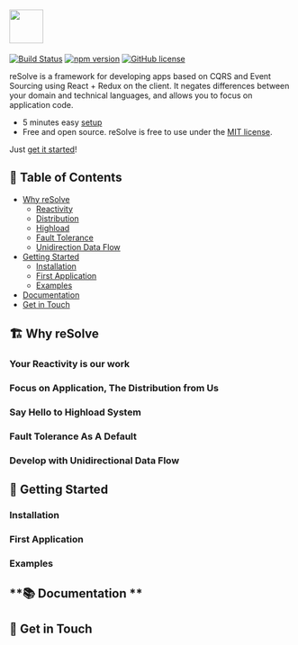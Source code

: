 
# [<img src="https://user-images.githubusercontent.com/15689049/29659048-ad0d158a-88c5-11e7-9354-dbe4bb105ad7.png" height="60">](https://github.com/reimagined/resolve/)

[![Build Status](https://travis-ci.org/reimagined/resolve.svg?branch=master)](https://travis-ci.org/reimagined/resolve) [![npm version](https://badge.fury.io/js/create-resolve-app.svg)](https://badge.fury.io/js/create-resolve-app) [![GitHub license](https://img.shields.io/badge/license-MIT-blue.svg)](https://raw.githubusercontent.com/reimagined/resolve/master/LICENSE)

reSolve is a framework for developing apps based on CQRS and Event Sourcing using React + Redux on the client. It negates differences between your domain and technical languages, and allows you to focus on application code.

* 5 minutes easy [setup](#-installation)
* Free and open source. reSolve is free to use under the [MIT license](https://github.com/reimagined/resolve/blob/master/LICENSE.md).

Just [get it started](#-getting-started)!

## **📑 Table of Contents**
* [Why reSolve](#why-resolve)
    * [Reactivity](#reactivity)
    * [Distribution](#distribution)
    * [Highload](#highload)
    * [Fault Tolerance](#fault-tolerance)
    * [Unidirection Data Flow](#unidirection-data-flow)
* [Getting Started](#-getting-started)
    * [Installation](#-installation)
    * [First Application](#-first-application)
    * [Examples](#-examples)
* [Documentation](#-documentation)
* [Get in Touch](#get-in-touch)

## <a name="why-resolve">**🏗️ Why reSolve**</a>

### <a name="reactivity">Your **Reactivity** is our work</a>

### <a name="distribution">Focus on Application, The **Distribution** from Us</a>

### <a name="highload">Say Hello to **Highload** System</a>

### <a name="fault-tolerance">**Fault Tolerance** As A Default</a>

### <a name="unidirection-data-flow">Develop with **Unidirectional Data Flow**</a>

## **🚀 Getting Started**

### Installation

### First Application

### Examples

## **📚 Documentation **

## **📢 Get in Touch**
